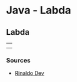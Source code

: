# Java - Labda

## Labda

<p>
 
</p>
  
  
  <table>
     <tr>
        <td></td>
      </tr>
      <tr>
        <td></td>
      </tr>
</table>


### Sources

<ul>
	<li>
		<a href="https://www.youtube.com/watch?v=lbCYLgoVpfQ&t=264s">Rinaldo Dev</a>
	</li>
 
 </ul>
